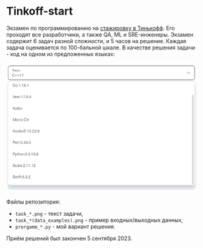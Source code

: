 # Tinkoff-start

Экзамен по программированию на [стажировку в Тинькофф](https://fintech.tinkoff.ru/start/ml_engineer/). Его проходят все разработчики, а также QA, ML и SRE-инженеры. Экзамен содержит 6 задач разной сложности, и 5 часов на решение. Каждая задача оценивается по 100-бальной шкале. В качестве решения задачи - код на одном из предложенных языках:

![Возможные языки программирования](https://github.com/danspers/Tinkoff-start/raw/main/prorgamm_languages.png)

Файлы репозитория:
- `task_*.png` - текст задачи,
- `task_*(data_examples).png` - пример входных/выходных данных,
- `prorgamm_*.py` - мой вариант решения.

Приём решений был закончен 5 сентября 2023.
